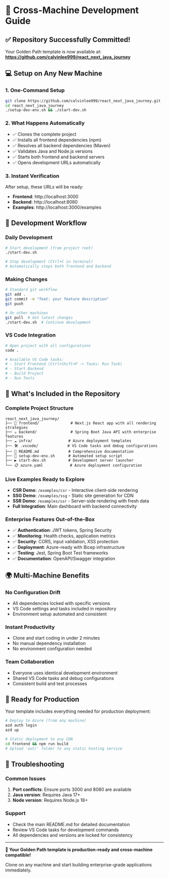 # 🚀 Cross-Machine Development Guide

## ✅ Repository Successfully Committed!

Your Golden Path template is now available at:
**https://github.com/calvinlee999/react_next_java_journey**

## 💻 Setup on Any New Machine

### 1. One-Command Setup
```bash
git clone https://github.com/calvinlee999/react_next_java_journey.git
cd react_next_java_journey
./setup-dev-env.sh && ./start-dev.sh
```

### 2. What Happens Automatically
- ✅ Clones the complete project
- ✅ Installs all frontend dependencies (npm)
- ✅ Resolves all backend dependencies (Maven)
- ✅ Validates Java and Node.js versions
- ✅ Starts both frontend and backend servers
- ✅ Opens development URLs automatically

### 3. Instant Verification
After setup, these URLs will be ready:
- **Frontend**: http://localhost:3000
- **Backend**: http://localhost:8080
- **Examples**: http://localhost:3000/examples

## 🔄 Development Workflow

### Daily Development
```bash
# Start development (from project root)
./start-dev.sh

# Stop development (Ctrl+C in terminal)
# Automatically stops both frontend and backend
```

### Making Changes
```bash
# Standard git workflow
git add .
git commit -m "feat: your feature description"
git push

# On other machines
git pull  # Get latest changes
./start-dev.sh  # Continue development
```

### VS Code Integration
```bash
# Open project with all configurations
code .

# Available VS Code tasks:
# - Start Frontend (Ctrl+Shift+P -> Tasks: Run Task)
# - Start Backend
# - Build Project
# - Run Tests
```

## 🎯 What's Included in the Repository

### Complete Project Structure
```
react_next_java_journey/
├── 📱 frontend/              # Next.js React app with all rendering strategies
├── ☕ backend/               # Spring Boot Java API with enterprise features
├── ☁️ infra/                # Azure deployment templates
├── 🛠️ .vscode/             # VS Code tasks and debug configurations
├── 📝 README.md             # Comprehensive documentation
├── 🚀 setup-dev-env.sh      # Automated setup script
├── ▶️ start-dev.sh          # Development server launcher
└── 📋 azure.yaml            # Azure deployment configuration
```

### Live Examples Ready to Explore
- **CSR Demo**: `/examples/csr` - Interactive client-side rendering
- **SSG Demo**: `/examples/ssg` - Static site generation for CDN
- **SSR Demo**: `/examples/ssr` - Server-side rendering with fresh data
- **Full Integration**: Main dashboard with backend connectivity

### Enterprise Features Out-of-the-Box
- ✅ **Authentication**: JWT tokens, Spring Security
- ✅ **Monitoring**: Health checks, application metrics
- ✅ **Security**: CORS, input validation, XSS protection
- ✅ **Deployment**: Azure-ready with Bicep infrastructure
- ✅ **Testing**: Jest, Spring Boot Test frameworks
- ✅ **Documentation**: OpenAPI/Swagger integration

## 🌍 Multi-Machine Benefits

### No Configuration Drift
- All dependencies locked with specific versions
- VS Code settings and tasks included in repository
- Environment setup automated and consistent

### Instant Productivity
- Clone and start coding in under 2 minutes
- No manual dependency installation
- No environment configuration needed

### Team Collaboration
- Everyone uses identical development environment
- Shared VS Code tasks and debug configurations
- Consistent build and test processes

## 🎉 Ready for Production

Your template includes everything needed for production deployment:

```bash
# Deploy to Azure (from any machine)
azd auth login
azd up

# Static deployment to any CDN
cd frontend && npm run build
# Upload 'out/' folder to any static hosting service
```

## 🔧 Troubleshooting

### Common Issues
1. **Port conflicts**: Ensure ports 3000 and 8080 are available
2. **Java version**: Requires Java 17+
3. **Node version**: Requires Node.js 18+

### Support
- Check the main README.md for detailed documentation
- Review VS Code tasks for development commands
- All dependencies and versions are locked for consistency

---

**🎯 Your Golden Path template is production-ready and cross-machine compatible!**

Clone on any machine and start building enterprise-grade applications immediately.
